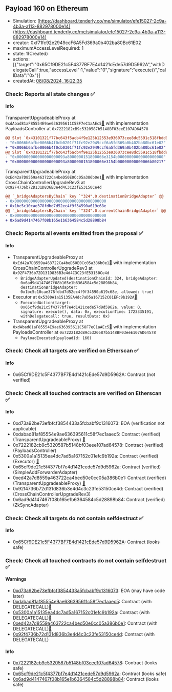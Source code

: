 ## Payload 160 on Ethereum

- Simulation: [https://dashboard.tenderly.co/me/simulator/efe15027-2c9a-4b3a-a113-882978000e14](https://dashboard.tenderly.co/me/simulator/efe15027-2c9a-4b3a-a113-882978000e14)
- creator: 0xf71fc92e2949ccF6A5Fd369a0b402ba80Bc61E02
- maximumAccessLevelRequired: 1
- state: 1(Created)
- actions: [{"target":"0x65Cf9DE21c5F4377BF7E4d1421cEde57d9D5962A","withDelegateCall":true,"accessLevel":1,"value":"0","signature":"execute()","callData":"0x"}]
- createdAt: [08/08/2024, 16:22:35](https://etherscan.io/tx/0xa9b7f1d6cfd50f71fd5bc3a16a2eb8c53b0e7e01e61e36122ab4dfbe5ae8037b)

### Check: Reports all state changes :white_check_mark:

#### Info


TransparentUpgradeableProxy at `0xdAbad81aF85554E9ae636395611C58F7eC1aAEc5`[:ghost:](https://github.com/bgd-labs/aave-address-book "GovernanceV3Ethereum.PAYLOADS_CONTROLLER") with implementation PayloadsController at `0x7222182cB9c5320587b5148BF03eeE107AD64578`
```diff
@@ Slot `0x43101321f77bc643f5acb4f9e125b12553e936073cee8dc5591c518fbdd9b31b` @@
- "0x0066b6afbe0066b4f0cb0201f71fc92e2949ccf6a5fd369a0b402ba80bc61e02"
+ "0x0066b6afbe0066b4f0cb0301f71fc92e2949ccf6a5fd369a0b402ba80bc61e02"
@@ Slot `0x43101321f77bc643f5acb4f9e125b12553e936073cee8dc5591c518fbdd9b31c` @@
- "0x000000000000000000093a8000000151800066e3154b00000000000000000000"
+ "0x000000000000000000093a8000000151800066e3154b00000000000066b80217"
```

TransparentUpgradeableProxy at `0xEd42a7D8559a463722Ca4beD50E0Cc05a386b0e1`[:ghost:](https://github.com/bgd-labs/aave-address-book "GovernanceV3Ethereum.CROSS_CHAIN_CONTROLLER") with implementation CrossChainControllerUpgradeRev3 at `0x92F4736b72D131D836B3e4d4C3C23fE53150Ce4d`
```diff
@@ `_bridgeAdaptersByChain` key `"324".0.destinationBridgeAdapter` @@
- 0x0000000000000000000000000000000000000000
+ 0x1bc5c10cae378fdbd7d52ec4f9f34590a619c68e
@@ `_bridgeAdaptersByChain` key `"324".0.currentChainBridgeAdapter` @@
- 0x0000000000000000000000000000000000000000
+ 0x6ad9d4147467f08b165e1b6364584c5d28898b84
```


### Check: Reports all events emitted from the proposal :white_check_mark:

#### Info

- TransparentUpgradeableProxy at `0xEd42a7D8559a463722Ca4beD50E0Cc05a386b0e1`[:ghost:](https://github.com/bgd-labs/aave-address-book "GovernanceV3Ethereum.CROSS_CHAIN_CONTROLLER") with implementation CrossChainControllerUpgradeRev3 at `0x92F4736b72D131D836B3e4d4C3C23fE53150Ce4d`
  - `BridgeAdapterUpdated(destinationChainId: 324, bridgeAdapter: 0x6ad9d4147467f08b165e1b6364584c5d28898b84, destinationBridgeAdapter: 0x1bc5c10cae378fdbd7d52ec4f9f34590a619c68e, allowed: true)`
- Executor at `0x5300A1a15135EA4dc7aD5a167152C01EFc9b192A`[:ghost:](https://github.com/bgd-labs/aave-address-book "AaveV2Ethereum.POOL_ADMIN, AaveV2EthereumAMM.POOL_ADMIN, AaveV3Ethereum.ACL_ADMIN, AaveV3EthereumLido.ACL_ADMIN, GovernanceV3Ethereum.EXECUTOR_LVL_1")
  - `ExecutedAction(target: 0x65cf9de21c5f4377bf7e4d1421cede57d9d5962a, value: 0, signature: execute(), data: 0x, executionTime: 1723335191, withDelegatecall: true, resultData: 0x)`
- TransparentUpgradeableProxy at `0xdAbad81aF85554E9ae636395611C58F7eC1aAEc5`[:ghost:](https://github.com/bgd-labs/aave-address-book "GovernanceV3Ethereum.PAYLOADS_CONTROLLER") with implementation PayloadsController at `0x7222182cB9c5320587b5148BF03eeE107AD64578`
  - `PayloadExecuted(payloadId: 160)`

### Check: Check all targets are verified on Etherscan :white_check_mark:

#### Info

- 0x65Cf9DE21c5F4377BF7E4d1421cEde57d9D5962A: Contract (not verified) 

### Check: Check all touched contracts are verified on Etherscan :white_check_mark:

#### Info

- 0xd73a92be73efbfcf3854433a5fcbabf9c1316073: EOA (verification not applicable)
- 0xdabad81af85554e9ae636395611c58f7ec1aaec5: Contract (verified) (TransparentUpgradeableProxy) [:ghost:](https://github.com/bgd-labs/aave-address-book "GovernanceV3Ethereum.PAYLOADS_CONTROLLER")
- 0x7222182cb9c5320587b5148bf03eee107ad64578: Contract (verified) (PayloadsController) 
- 0x5300a1a15135ea4dc7ad5a167152c01efc9b192a: Contract (verified) (Executor) [:ghost:](https://github.com/bgd-labs/aave-address-book "AaveV2Ethereum.POOL_ADMIN, AaveV2EthereumAMM.POOL_ADMIN, AaveV3Ethereum.ACL_ADMIN, AaveV3EthereumLido.ACL_ADMIN, GovernanceV3Ethereum.EXECUTOR_LVL_1")
- 0x65cf9de21c5f4377bf7e4d1421cede57d9d5962a: Contract (verified) (SimpleAddForwarderAdapter) 
- 0xed42a7d8559a463722ca4bed50e0cc05a386b0e1: Contract (verified) (TransparentUpgradeableProxy) [:ghost:](https://github.com/bgd-labs/aave-address-book "GovernanceV3Ethereum.CROSS_CHAIN_CONTROLLER")
- 0x92f4736b72d131d836b3e4d4c3c23fe53150ce4d: Contract (verified) (CrossChainControllerUpgradeRev3) 
- 0x6ad9d4147467f08b165e1b6364584c5d28898b84: Contract (verified) (ZkSyncAdapter) 

### Check: Check all targets do not contain selfdestruct :white_check_mark:

#### Info

- [0x65Cf9DE21c5F4377BF7E4d1421cEde57d9D5962A](https://etherscan.io/address/0x65Cf9DE21c5F4377BF7E4d1421cEde57d9D5962A): Contract (looks safe)

### Check: Check all touched contracts do not contain selfdestruct :white_check_mark:

#### Warnings

- [0xd73a92be73efbfcf3854433a5fcbabf9c1316073](https://etherscan.io/address/0xd73a92be73efbfcf3854433a5fcbabf9c1316073): EOA (may have code later)
- [0xdabad81af85554e9ae636395611c58f7ec1aaec5](https://etherscan.io/address/0xdabad81af85554e9ae636395611c58f7ec1aaec5): Contract (with DELEGATECALL)[:ghost:](https://github.com/bgd-labs/aave-address-book "GovernanceV3Ethereum.PAYLOADS_CONTROLLER")
- [0x5300a1a15135ea4dc7ad5a167152c01efc9b192a](https://etherscan.io/address/0x5300a1a15135ea4dc7ad5a167152c01efc9b192a): Contract (with DELEGATECALL)[:ghost:](https://github.com/bgd-labs/aave-address-book "AaveV2Ethereum.POOL_ADMIN, AaveV2EthereumAMM.POOL_ADMIN, AaveV3Ethereum.ACL_ADMIN, AaveV3EthereumLido.ACL_ADMIN, GovernanceV3Ethereum.EXECUTOR_LVL_1")
- [0xed42a7d8559a463722ca4bed50e0cc05a386b0e1](https://etherscan.io/address/0xed42a7d8559a463722ca4bed50e0cc05a386b0e1): Contract (with DELEGATECALL)[:ghost:](https://github.com/bgd-labs/aave-address-book "GovernanceV3Ethereum.CROSS_CHAIN_CONTROLLER")
- [0x92f4736b72d131d836b3e4d4c3c23fe53150ce4d](https://etherscan.io/address/0x92f4736b72d131d836b3e4d4c3c23fe53150ce4d): Contract (with DELEGATECALL)

#### Info

- [0x7222182cb9c5320587b5148bf03eee107ad64578](https://etherscan.io/address/0x7222182cb9c5320587b5148bf03eee107ad64578): Contract (looks safe)
- [0x65cf9de21c5f4377bf7e4d1421cede57d9d5962a](https://etherscan.io/address/0x65cf9de21c5f4377bf7e4d1421cede57d9d5962a): Contract (looks safe)
- [0x6ad9d4147467f08b165e1b6364584c5d28898b84](https://etherscan.io/address/0x6ad9d4147467f08b165e1b6364584c5d28898b84): Contract (looks safe)

